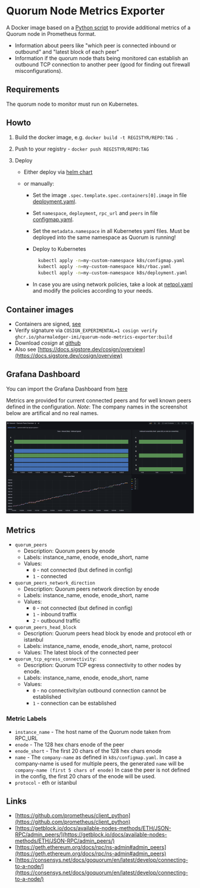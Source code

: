 # Quorum Node Metrics Exporter

A Docker image based on a [Python script](./source/main.py) to provide additional metrics of a Quorum node in Prometheus format.

- Information about peers like "which peer is connected inbound or outbound" and "latest block of each peer"
- Information if the quorum node thats being monitored can establish an outbound  TCP connection to another peer (good for finding out firewall misconfigurations).

## Requirements

The quorum node to monitor must run on Kubernetes.

## Howto

1. Build the docker image, e.g. `docker build -t REGISTYR/REPO:TAG .`
2. Push to your registry - `docker push REGISTYR/REPO:TAG`
3. Deploy
  
    - Either deploy via [helm chart](https://github.com/PharmaLedger-IMI/helm-charts/tree/master/charts/quorum-node-metrics-exporter)
    - or manually:

        - Set the image `.spec.template.spec.containers[0].image` in file [deployment.yaml](./k8s/deployment.yaml).
        - Set `namespace`, `deployment`, `rpc_url` and  `peers` in file [configmap.yaml](./k8s/configmap.yaml).
        - Set the `metadata.namespace` in all Kubernetes yaml files. Must be deployed into the same namespace as Quorum is running!
        - Deploy to Kubernetes

            ```bash
              kubectl apply -n=my-custom-namespace k8s/configmap.yaml
              kubectl apply -n=my-custom-namespace k8s/rbac.yaml
              kubectl apply -n=my-custom-namespace k8s/deployment.yaml
            ```

        - In case you are using network policies, take a look at [netpol.yaml](./k8s/netpol.yaml) and modify the policies according to your needs.

## Container images

- Containers are signed, [see](https://dev.to/n3wt0n/sign-your-container-images-with-cosign-github-actions-and-github-container-registry-3mni)
- Verify signature via `COSIGN_EXPERIMENTAL=1 cosign verify ghcr.io/pharmaledger-imi/quorum-node-metrics-exporter:build`
- Download *cosign* at [github](https://github.com/sigstore/cosign/releases)
- Also see [https://docs.sigstore.dev/cosign/overview](https://docs.sigstore.dev/cosign/overview)

## Grafana Dashboard

You can import the Grafana Dashboard from [here](./docs/grafana_dashboard_peers_overview.json)

Metrics are provided for current connected peers and for well known peers defined in the configuration. *Note*: The company names in the screenshot below are artifical and no real names.

![Grafana Dashboard](./docs/grafana_dashboard_peers_overview.png)

## Metrics

- `quorum_peers`
  - Description: Quorum peers by enode
  - Labels: instance_name, enode, enode_short, name
  - Values:
    - `0` - not connected (but defined in config)
    - `1` - connected
- `quorum_peers_network_direction`
  - Description: Quorum peers network direction by enode
  - Labels: instance_name, enode, enode_short, name
  - Values:
    - `0` - not connected (but defined in config)
    - `1` - inbound traffix
    - `2` - outbound traffic
- `quorum_peers_head_block`
  - Description: Quorum peers head block by enode and protocol eth or istanbul
  - Labels: instance_name, enode, enode_short, name, protocol
  - Values: The latest block of the connected peer
- `quorum_tcp_egress_connectivity`:
  - Description: Quorum TCP egress connectivity to other nodes by enode.
  - Labels: instance_name, enode, enode_short, name
  - Values:
    - `0` - no connectivity/an outbound connection cannot be established
    - `1` - connection can be established

### Metric Labels

- `instance_name` - The host name of the Quorum node taken from RPC_URL
- `enode` - The 128 hex chars enode of the peer
- `enode_short` - The first 20 chars of the 128 hex chars enode
- `name` - The `company-name` as defined in `k8s/configmap.yaml`.
   In case a company-name is used for multiple peers, the generated `name` will be `company-name (first 5 chars of enode)`
   In case the peer is not defined in the config, the first 20 chars of the enode will be used.
- `protocol` - eth or istanbul

## Links

- [https://github.com/prometheus/client_python](https://github.com/prometheus/client_python)
- [https://getblock.io/docs/available-nodes-methods/ETH/JSON-RPC/admin_peers/](https://getblock.io/docs/available-nodes-methods/ETH/JSON-RPC/admin_peers/)
- [https://geth.ethereum.org/docs/rpc/ns-admin#admin_peers](https://geth.ethereum.org/docs/rpc/ns-admin#admin_peers)
- [https://consensys.net/docs/goquorum/en/latest/develop/connecting-to-a-node/](https://consensys.net/docs/goquorum/en/latest/develop/connecting-to-a-node/)
